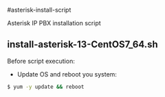 #asterisk-install-script

Asterisk IP PBX installation script




## install-asterisk-13-CentOS7_64.sh

Before script execution:

* Update OS and reboot you system:

```bash
$ yum -y update && reboot
```




